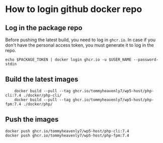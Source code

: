 # How to login github docker repo

## Log in the package repo

Before pushing the latest build, you need to log in `ghcr.io`. 
In case if you don't have the personal access token, you must generate 
it to log in the repo.

```shell script
echo $PACKAGE_TOKEN | docker login ghcr.io -u $USER_NAME --password-stdin
```

## Build the latest images

```shell script
    docker build --pull --tag ghcr.io/tommyheavenly7/wp5-host/php-cli:7.4 ./docker/php-cli/
    docker build --pull --tag ghcr.io/tommyheavenly7/wp5-host/php-fpm:7.4 ./docker/php/
```

## Push the images

```shell script
docker push ghcr.io/tommyheavenly7/wp5-host/php-cli:7.4
docker push ghcr.io/tommyheavenly7/wp5-host/php-fpm:7.4
```